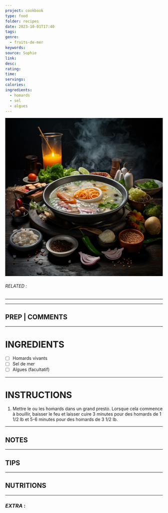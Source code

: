 ```yaml
---
project: cookbook
type: food
folder: recipes
date: 2023-10-01T17:40
tags: 
genre:
  - fruits-de-mer
keywords: 
source: Sophie
link: 
desc: 
rating: 
time: 
servings: 
calories: 
ingredients:
  - homards
  - sel
  - algues
---
```


![IMAGE](_default.png)

###### *RELATED* : 
---


---
## PREP | COMMENTS



---
# INGREDIENTS

- [ ] Homards vivants 
- [ ] Sel de mer
- [ ] Algues (facultatif)

---
# INSTRUCTIONS

1. Mettre le ou les homards dans un grand presto. Lorsque cela commence à bouillir, baisser le feu et laisser cuire 3 minutes pour des homards de 1 1/2 lb et 5-6 minutes pour des homards de 3 1/2 lb.

---
## NOTES



---
## TIPS



---
## NUTRITIONS



---
### *EXTRA* :



